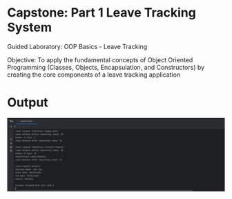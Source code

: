 # Capstone: Part 1 Leave Tracking System
Guided Laboratory: OOP Basics - Leave Tracking

Objective: To apply the fundamental concepts of Object Oriented Programming (Classes, Objects, Encapsulation, and Constructors) by creating the core components of a leave tracking application

# Output
![Alt text](src/main/resources/img/Caps1_Screenshot.png)
